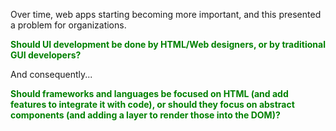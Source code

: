 Over time, web apps starting becoming more important, and this presented a problem for organizations.

<b style="color:green">Should UI development be done by HTML/Web designers, or by traditional GUI developers?</b>

And consequently...

<b style="color:green">Should frameworks and languages be focused on HTML (and add features to integrate it with code), or should they focus on abstract components (and adding a layer 
to render those into the DOM)?</b>


